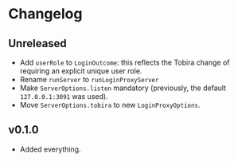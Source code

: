 # Changelog

## Unreleased

- Add `userRole` to `LoginOutcome`: this reflects the Tobira change of requiring an explicit unique user role.
- Rename `runServer` to `runLoginProxyServer`
- Make `ServerOptions.listen` mandatory (previously, the default `127.0.0.1:3091` was used).
- Move `ServerOptions.tobira` to new `LoginProxyOptions`.

## v0.1.0

- Added everything.
